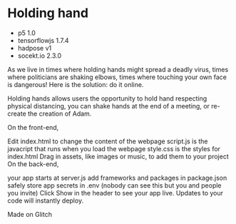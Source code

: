 # Holding hand

- p5 1.0
- tensorflowjs 1.7.4
- hadpose v1
- socekt.io 2.3.0

As we live in times where holding hands might spread a deadly virus, times where politicians are shaking elbows, times where touching your own face is dangerous! Here is the solution: do it online.

Holding hands allows users the opportunity to hold hand respecting physical distancing, you can shake hands at the end of a meeting, or re-create the creation of Adam.

On the front-end,

Edit index.html to change the content of the webpage
script.js is the javacript that runs when you load the webpage
style.css is the styles for index.html
Drag in assets, like images or music, to add them to your project
On the back-end,

your app starts at server.js
add frameworks and packages in package.json
safely store app secrets in .env (nobody can see this but you and people you invite)
Click Show in the header to see your app live. Updates to your code will instantly deploy.

Made on Glitch